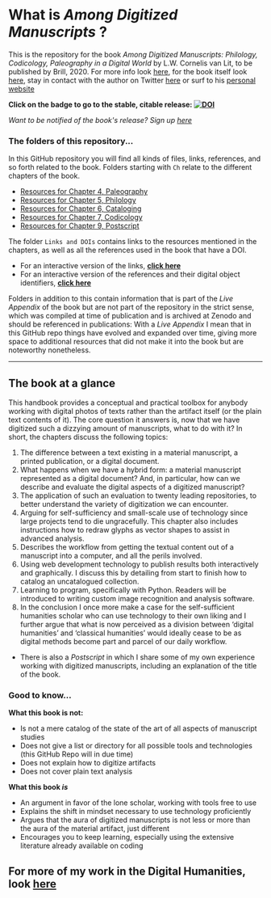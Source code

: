 # What is _Among Digitized Manuscripts_ ?
This is the repository for the book  _Among Digitized Manuscripts: Philology, Codicology, Paleography in a Digital World_ by L.W. Cornelis van Lit, to be published by Brill, 2020. For more info look [here](https://digitalorientalist.github.io/Among-Digitized-Manuscripts/), for the book itself look [here](https://brill.com/view/title/56196?lang=en), stay in contact with the author on Twitter [here](https://www.twitter.com/LWCvL) or surf to his [personal website](http://www.lwcvl.com)

**Click on the badge to go to the stable, citable release: [![DOI](https://zenodo.org/badge/199522017.svg)](https://zenodo.org/badge/latestdoi/199522017)**

_Want to be notified of the book's release? Sign up [here](bit.ly/31ihBaz)_

### The folders of this repository...
In this GitHub repository you will find all kinds of files, links, references, and so forth related to the book. 
Folders starting with ```Ch``` relate to the different chapters of the book.
- [Resources for Chapter 4, Paleography](https://github.com/among/digitized-manuscripts/tree/master/Ch4.Vector.Drawing)
- [Resources for Chapter 5, Philology](https://github.com/among/digitized-manuscripts/tree/master/Ch5.Conversion.and.TEI.and.IIIF)
- [Resources for Chapter 6, Cataloging](https://github.com/among/digitized-manuscripts/tree/master/Ch6.Rudolf.Geyer.Catalog)
- [Resources for Chapter 7, Codicology](https://github.com/among/digitized-manuscripts/tree/master/Ch7.Codex.Analyzer)
- [Resources for Chapter 9, Postscript](https://github.com/among/digitized-manuscripts/tree/master/Ch9.Stories)


The folder ```Links and DOIs``` contains links to the resources mentioned in the chapters, as well as all the references used in the book that have a DOI. 

- For an interactive version of the links, [**click here**](https://among.github.io/digitized-manuscripts/Links%20and%20DOIs/WebLinks_Index.html)
- For an interactive version of the references and their digital object identifiers, [**click here**](https://among.github.io/digitized-manuscripts/Links%20and%20DOIs/DOIs_Index.html)

Folders in addition to this contain information that is part of the *Live Appendix* of the book but are not part of the repository in the strict sense, which was compiled at time of publication and is archived at Zenodo and should be referenced in publications: 
With a *Live Appendix* I mean that in this GitHub repo things have evolved and expanded over time, giving more space to additional resources that did not make it into the book but are noteworthy nonetheless.

---

## The book at a glance
This handbook provides a conceptual and practical toolbox for anybody working with digital photos of texts rather than the artifact itself (or the plain text contents of it). The core question it answers is, now that we have digitized such a dizzying amount of manuscripts, what to do with it? In short, the chapters discuss the following topics:
1.	The difference between a text existing in a material manuscript, a printed publication, or a digital document.
2.	What happens when we have a hybrid form: a material manuscript represented as a digital document? And, in particular, how can we describe and evaluate the digital aspects of a digitized manuscript?
3.	The application of such an evaluation to twenty leading repositories, to better understand the variety of digitization we can encounter.
4.	Arguing for self-sufficiency and small-scale use of technology since large projects tend to die ungracefully. This chapter also includes instructions how to redraw glyphs as vector shapes to assist in advanced analysis.
5.	Describes the workflow from getting the textual content out of a manuscript into a computer, and all the perils involved. 
6.	Using web development technology to publish results both interactively and graphically. I discuss this by detailing from start to finish how to catalog an uncatalogued collection.
7.	Learning to program, specifically with Python. Readers will be introduced to writing custom image recognition and analysis software.
8.	In the conclusion I once more make a case for the self-sufficient humanities scholar who can use technology to their own liking and I further argue that what is now perceived as a division between ‘digital humanities’ and ‘classical humanities’ would ideally cease to be as digital methods become part and parcel of our daily workflow.
- There is also a *Postscript* in which I share some of my own experience working with digitized manuscripts, including an explanation of the title of the book.

### Good to know...
**What this book is not:**
- Is not a mere catalog of the state of the art of all aspects of manuscript studies
- Does not give a list or directory for all possible tools and technologies (this GitHub Repo will in due time)
- Does not explain how to digitize artifacts
- Does not cover plain text analysis

**What this book _is_**
- An argument in favor of the lone scholar, working with tools free to use
- Explains the shift in mindset necessary to use technology proficiently
- Argues that the aura of digitized manuscripts is not less or more than the aura of the material artifact, just different
- Encourages you to keep learning, especially using the extensive literature already available on coding

## For more of my work in the Digital Humanities, look [here](http://lwcvl.com/#menuDH)
